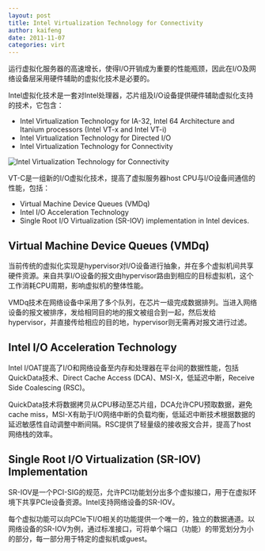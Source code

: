 ```yaml
---
layout: post
title: Intel Virtualization Technology for Connectivity
author: kaifeng
date: 2011-11-07
categories: virt
---
```


运行虚拟化服务器的高速增长，使得I/O开销成为重要的性能瓶颈，因此在I/O及网络设备层采用硬件辅助的虚拟化技术是必要的。

Intel虚拟化技术是一套对Intel处理器，芯片组及I/O设备提供硬件辅助虚拟化支持的技术，它包含：
* Intel Virtualization Technology for IA-32, Intel 64 Architecture and Itanium processors (Intel VT-x and Intel VT-i)
* Intel Virtualization Technology for Directed I/O
* Intel Virtualization Technology for Connectivity

![Intel Virtualization Technology for Connectivity](/posts/assets/intel-vt-c.png)

VT-C是一组新的I/O虚拟化技术，提高了虚拟服务器host CPU与I/O设备间通信的性能，包括：
* Virtual Machine Device Queues (VMDq)
* Intel I/O Acceleration Technology
* Single Root I/O Virtualization (SR-IOV) implementation in Intel devices.

## Virtual Machine Device Queues (VMDq)

当前传统的虚拟化实现是hypervisor对I/O设备进行抽象，并在多个虚拟机间共享硬件资源。来自共享I/O设备的报文由hypervisor路由到相应的目标虚拟机，这个工作消耗CPU周期，影响虚拟机的整体性能。

VMDq技术在网络设备中采用了多个队列，在芯片一级完成数据排列。当进入网络设备的报文被排序，发给相同目的地的报文被组合到一起，然后发给hypervisor，并直接传给相应的目的地，hypervisor则无需再对报文进行过滤。

## Intel I/O Acceleration Technology

Intel I/OAT提高了I/O和网络设备至内存和处理器在平台间的数据性能，包括QuickData技术、Direct Cache Access (DCA)、MSI-X，低延迟中断，Receive Side Coalescing (RSC)。

QuickData技术将数据拷贝从CPU移动至芯片组，DCA允许CPU预取数据，避免cache miss，MSI-X有助于I/O网络中断的负载均衡，低延迟中断技术根据数据的延迟敏感性自动调整中断间隔。RSC提供了轻量级的接收报文合并，提高了host网络栈的效率。

## Single Root I/O Virtualization (SR-IOV) Implementation

SR-IOV是一个PCI-SIG的规范，允许PCI功能划分出多个虚拟接口，用于在虚拟环境下共享PCIe设备资源。Intel支持网络设备的SR-IOV。

每个虚拟功能可以向PCIe下I/O相关的功能提供一个唯一的，独立的数据通道。以网络设备的SR-IOV为例，通过标准接口，可将单个端口（功能）的带宽划分为小的部分，每一部分用于特定的虚拟机或guest。
